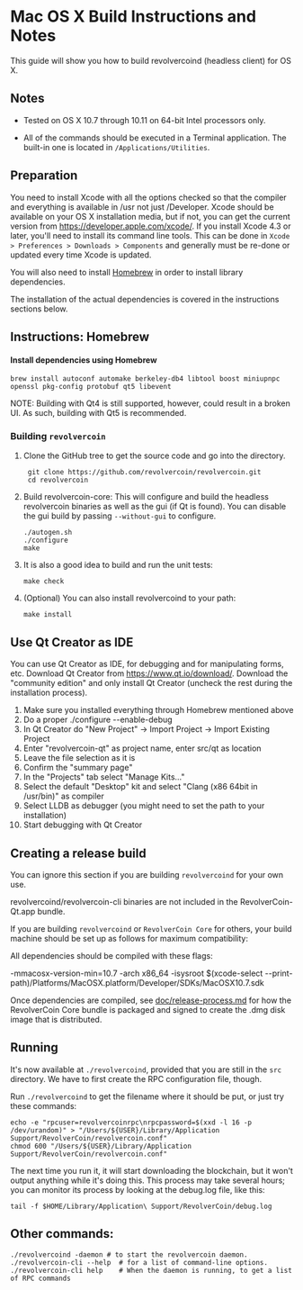 Mac OS X Build Instructions and Notes
====================================
This guide will show you how to build revolvercoind (headless client) for OS X.

Notes
-----

* Tested on OS X 10.7 through 10.11 on 64-bit Intel processors only.

* All of the commands should be executed in a Terminal application. The
built-in one is located in `/Applications/Utilities`.

Preparation
-----------

You need to install Xcode with all the options checked so that the compiler
and everything is available in /usr not just /Developer. Xcode should be
available on your OS X installation media, but if not, you can get the
current version from https://developer.apple.com/xcode/. If you install
Xcode 4.3 or later, you'll need to install its command line tools. This can
be done in `Xcode > Preferences > Downloads > Components` and generally must
be re-done or updated every time Xcode is updated.

You will also need to install [Homebrew](http://brew.sh) in order to install library
dependencies.

The installation of the actual dependencies is covered in the instructions
sections below.

Instructions: Homebrew
----------------------

#### Install dependencies using Homebrew

    brew install autoconf automake berkeley-db4 libtool boost miniupnpc openssl pkg-config protobuf qt5 libevent

NOTE: Building with Qt4 is still supported, however, could result in a broken UI. As such, building with Qt5 is recommended.

### Building `revolvercoin`

1. Clone the GitHub tree to get the source code and go into the directory.

        git clone https://github.com/revolvercoin/revolvercoin.git
        cd revolvercoin

2.  Build revolvercoin-core:
    This will configure and build the headless revolvercoin binaries as well as the gui (if Qt is found).
    You can disable the gui build by passing `--without-gui` to configure.

        ./autogen.sh
        ./configure
        make

3.  It is also a good idea to build and run the unit tests:

        make check

4.  (Optional) You can also install revolvercoind to your path:

        make install

Use Qt Creator as IDE
------------------------
You can use Qt Creator as IDE, for debugging and for manipulating forms, etc.
Download Qt Creator from https://www.qt.io/download/. Download the "community edition" and only install Qt Creator (uncheck the rest during the installation process).

1. Make sure you installed everything through Homebrew mentioned above
2. Do a proper ./configure --enable-debug
3. In Qt Creator do "New Project" -> Import Project -> Import Existing Project
4. Enter "revolvercoin-qt" as project name, enter src/qt as location
5. Leave the file selection as it is
6. Confirm the "summary page"
7. In the "Projects" tab select "Manage Kits..."
8. Select the default "Desktop" kit and select "Clang (x86 64bit in /usr/bin)" as compiler
9. Select LLDB as debugger (you might need to set the path to your installation)
10. Start debugging with Qt Creator

Creating a release build
------------------------
You can ignore this section if you are building `revolvercoind` for your own use.

revolvercoind/revolvercoin-cli binaries are not included in the RevolverCoin-Qt.app bundle.

If you are building `revolvercoind` or `RevolverCoin Core` for others, your build machine should be set up
as follows for maximum compatibility:

All dependencies should be compiled with these flags:

 -mmacosx-version-min=10.7
 -arch x86_64
 -isysroot $(xcode-select --print-path)/Platforms/MacOSX.platform/Developer/SDKs/MacOSX10.7.sdk

Once dependencies are compiled, see [doc/release-process.md](release-process.md) for how the RevolverCoin Core
bundle is packaged and signed to create the .dmg disk image that is distributed.

Running
-------

It's now available at `./revolvercoind`, provided that you are still in the `src`
directory. We have to first create the RPC configuration file, though.

Run `./revolvercoind` to get the filename where it should be put, or just try these
commands:

    echo -e "rpcuser=revolvercoinrpc\nrpcpassword=$(xxd -l 16 -p /dev/urandom)" > "/Users/${USER}/Library/Application Support/RevolverCoin/revolvercoin.conf"
    chmod 600 "/Users/${USER}/Library/Application Support/RevolverCoin/revolvercoin.conf"

The next time you run it, it will start downloading the blockchain, but it won't
output anything while it's doing this. This process may take several hours;
you can monitor its process by looking at the debug.log file, like this:

    tail -f $HOME/Library/Application\ Support/RevolverCoin/debug.log

Other commands:
-------

    ./revolvercoind -daemon # to start the revolvercoin daemon.
    ./revolvercoin-cli --help  # for a list of command-line options.
    ./revolvercoin-cli help    # When the daemon is running, to get a list of RPC commands

